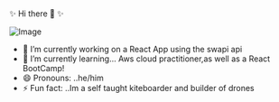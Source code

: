 ###
✨ Hi there 👋  ✨

![Image](https://github-readme-stats.vercel.app/api/top-langs/?username=tannerpace&theme=ithub_dark) 





- 🔭 I’m currently working on a React App using the swapi api
- 🌱 I’m currently learning... Aws cloud practitioner,as well as a React BootCamp!
- 😄 Pronouns: ..he/him
- ⚡ Fun fact: ..Im a self taught kiteboarder and builder of drones

